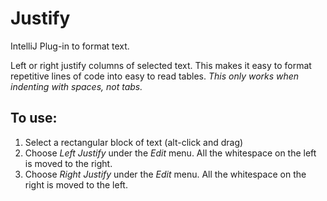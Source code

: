 Justify
=======

IntelliJ Plug-in to format text.

 Left or right justify columns of selected text. This makes it easy to format repetitive lines of code into easy
to read tables. *This only works when indenting with spaces, not tabs.*

To use:
------


1.  Select a rectangular block of text (alt-click and drag)
2. Choose *Left Justify* under the *Edit* menu. All the whitespace on the left is moved to the right.
3. Choose *Right Justify* under the *Edit* menu. All the whitespace on the right is moved to the left.
